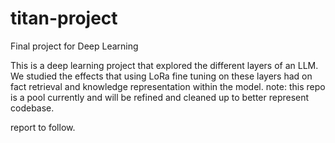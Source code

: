 # titan-project
Final project for Deep Learning

This is a deep learning project that explored the
different layers of an LLM. We studied the effects 
that using LoRa fine tuning on these layers had on 
fact retrieval and knowledge representation within
the model. 
note: this repo is a pool currently and will be 
refined and cleaned up to better represent codebase. 

report to follow. 
